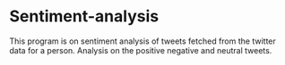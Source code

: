# Sentiment-analysis
This program is on sentiment analysis of tweets fetched from the twitter data for a person.
Analysis on the positive negative and neutral tweets.
